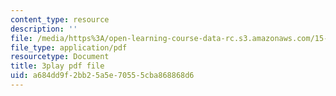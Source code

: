 ```yaml
---
content_type: resource
description: ''
file: /media/https%3A/open-learning-course-data-rc.s3.amazonaws.com/15-071-the-analytics-edge-spring-2017/a684dd9f2bb25a5e70555cba868868d6_Y8dMlEv-epg.pdf
file_type: application/pdf
resourcetype: Document
title: 3play pdf file
uid: a684dd9f-2bb2-5a5e-7055-5cba868868d6
---
```

